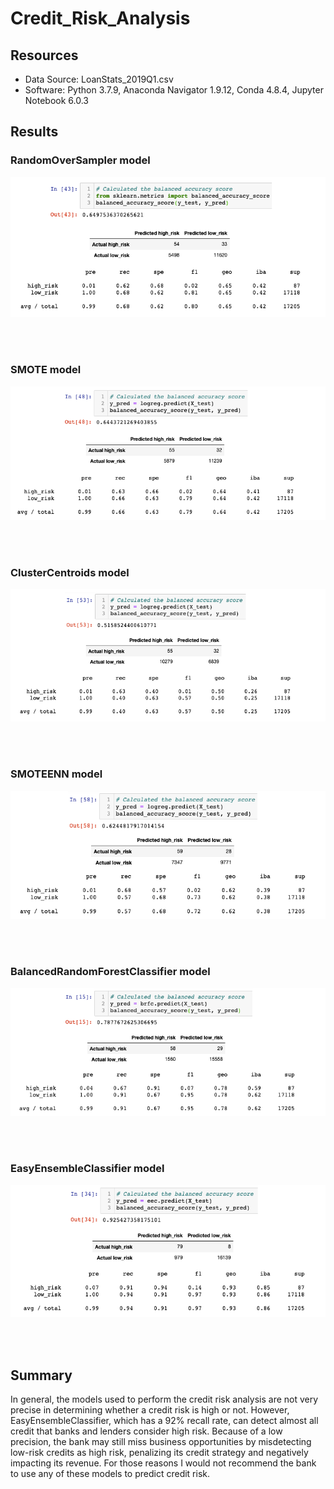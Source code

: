 # Credit_Risk_Analysis

## Resources
- Data Source: LoanStats_2019Q1.csv
- Software: Python 3.7.9, Anaconda Navigator 1.9.12, Conda 4.8.4, Jupyter Notebook 6.0.3

## Results

### RandomOverSampler model
<p align="center">
  <img src="https://github.com/joZecodes/Credit_Risk_Analysis/blob/main/RandomOverSampler.png">
</p>

<br><br>

### SMOTE model
<p align="center">
  <img src="https://github.com/joZecodes/Credit_Risk_Analysis/blob/main/SMOTE.png">

</p>
<br><br>

### ClusterCentroids model
<p align="center">
  <img src="https://github.com/joZecodes/Credit_Risk_Analysis/blob/main/ClusterCentroids.png">

</p>
<br><br>

### SMOTEENN model
<p align="center">
  <img src="https://github.com/joZecodes/Credit_Risk_Analysis/blob/main/SMOTEENN.png">

</p>
<br><br>


### BalancedRandomForestClassifier model
<p align="center">
  <img src="https://github.com/joZecodes/Credit_Risk_Analysis/blob/main/BalancedRandomForestClassifier.png">

</p>
<br><br>


### EasyEnsembleClassifier model
<p align="center">
  <img src="https://github.com/joZecodes/Credit_Risk_Analysis/blob/main/EasyEnsembleClassifier.png">

</p>
<br><br>

## Summary
In general, the models used to perform the credit risk analysis are not very precise in determining whether a credit risk is high or not.
However, EasyEnsembleClassifier, which has a 92% recall rate, can detect almost all credit that banks and lenders consider high risk. Because of a low precision, the bank may still miss business opportunities by misdetecting low-risk credits as high risk, penalizing its credit strategy and negatively impacting its revenue.
For those reasons I would not recommend the bank to use any of these models to predict credit risk.
